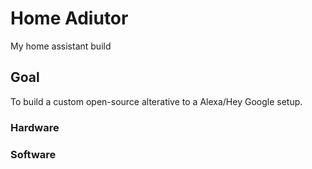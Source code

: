 # Home Adiutor
My home assistant build

## Goal
To build a custom open-source alterative to a Alexa/Hey Google setup.

### Hardware

### Software